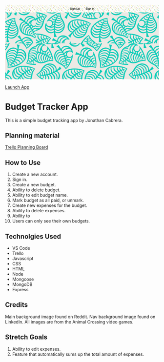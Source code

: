 ![Budget Tracker App](./assets/img/screenshot.png)

[Launch App](https://budget-tracking-app-5753c4b58f84.herokuapp.com)

# Budget Tracker App
This is a simple budget tracking app by Jonathan Cabrera.

## Planning material
[Trello Planning Board](https://trello.com/b/KvIrNLsh)

## How to Use
1. Create a new account.
2. Sign in.
3. Create a new budget.
  1. Ability to delete budget.
  2. Ability to edit budget name.
  3. Mark budget as all paid, or unmark.
4. Create new expenses for the budget.
  1. Ability to delete expenses.
  2. Ability to 
5. Users can only see their own budgets.

## Technolgies Used
* VS Code
* Trello
* Javascript
* CSS
* HTML
* Node
* Mongoose
* MongoDB
* Express

## Credits
Main background image found on Reddit.
Nav background image found on LinkedIn.
All images are from the Animal Crossing video games.

## Stretch Goals
1. Ability to edit expenses.
2. Feature that automatically sums up the total amount of expenses.